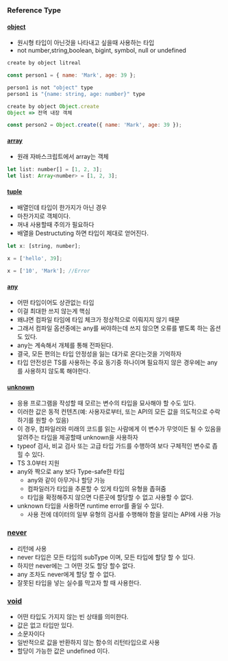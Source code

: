 ### Reference Type

#### [object](object.ts)

- 원시형 타입이 아닌것을 나타내고 싶을때 사용하는 타입
- not number,string,boolean, bigint, symbol, null or undefined

```js
create by object litreal

const person1 = { name: 'Mark', age: 39 };

person1 is not "object" type
person1 is "{name: string, age: number}" type
```

```js
create by object Object.create
Object => 전역 내장 객체

const person2 = Object.create({ name: 'Mark', age: 39 });
```

#### [array](array.ts)

- 원래 자바스크립트에서 array는 객체

```js
let list: number[] = [1, 2, 3];
let list: Array<number> = [1, 2, 3];
```

#### [tuple](tuple.ts)

- 배열인데 타입이 한가지가 아닌 경우
- 마찬가지로 객체이다.
- 꺼내 사용할때 주의가 필요하다
- 배열을 Destructuting 하면 타입이 제대로 얻어진다.

```js
let x: [string, number];

x = ['hello', 39];

x = ['10', 'Mark']; //Error
```

#### [any](any.ts)

- 어떤 타입이어도 상관없는 타입
- 이걸 최대한 쓰지 않는게 핵심
- 왜냐면 컴파일 타임에 타입 체크가 정상적으로 이뤄지지 않기 때문
- 그래서 컴파일 옵션중에는 any를 써야하는데 쓰지 않으면 오류를 뱉도록 하는 옵션도 있다.
- any는 계속해서 개체를 통해 전파된다.
- 결국, 모든 편의는 타입 안정성을 잃는 대가로 온다는것을 기억하자
- 타입 안전성은 TS를 사용하는 주요 동기중 하나이며 필요하지 않은 경우에는 any를 사용하지 않도록 해야한다.

#### [unknown](unknown.ts)

- 응용 프로그램을 작성할 때 모르는 변수의 타입을 묘사해야 할 수도 있다.
- 이러한 값은 동적 컨텐츠(예: 사용자로부터, 또는 API의 모든 값을 의도적으로 수락하기를 원할 수 있음)
- 이 경우, 컴파일러와 미래의 코드를 읽는 사람에게 이 변수가 무엇이든 될 수 있음을 알려주는 타입을 제공할때 unknown을 사용하자
- typeof 검사, 비교 검사 또는 고급 타입 가드를 수행하여 보다 구체적인 변수로 좁힐 수 있다.
- TS 3.0부터 지원
- any와 짝으로 any 보다 Type-safe한 타입
  - any와 같이 아무거나 할당 가능
  - 컴파일러가 타입을 추론할 수 있게 타입의 유형을 좁혀줌
  - 타입을 확정해주지 않으면 다른곳에 할당할 수 없고 사용할 수 없다.
- unknown 타입을 사용하면 runtime error를 줄일 수 있다.
  - 사용 전에 데이터의 일부 유형의 검사를 수행해야 함을 알리는 API에 사용 가능

### [never](never.ts)

- 리턴에 사용
- never 타입은 모든 타입의 subType 이며, 모든 타입에 할당 할 수 있다.
- 하지만 never에는 그 어떤 것도 할당 할수 없다.
- any 조차도 never에게 할당 할 수 없다.
- 잘못된 타입을 넣는 실수를 막고자 할 때 사용한다.

### [void](void.ts)

- 어떤 타입도 가지지 않는 빈 상태를 의미한다.
- 값은 없고 타입만 있다.
- 소문자이다
- 일반적으로 값을 반환하지 않는 함수의 리턴타입으로 사용
- 할당이 가능한 값은 undefined 이다.
